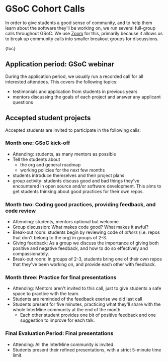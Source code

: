 # GSoC Cohort Calls

In order to give students a good sense of community, and to help them learn about the software they'll be working on, we run several full-group calls throughout GSoC. We use [Zoom](https://zoom.us/) for this, primarily because it allows us to break up community calls into smaller breakout groups for discussions. 

{toc}

## Application period: GSoC webinar

During the application period, we usually run a recorded call for all interested attendees. This covers the following topics:  
- testimonials and application from students in previous years
- mentors discussing the goals of each project and answer any applicant questions

## Accepted student projects

Accepted students are invited to participate in the following calls:  

### Month one: **GSoC kick-off** 
  - Attending: students, as many mentors as possible
  - Tell the students about 
    - the org and general roadmap
    - working policies for the next few months
  - students introduce themselves and their project plans
  - group activity: students discuss good and bad things they've encountered in open source and/or software development. This aims to get students thinking about good practices for their own repos. 

### Month two: **Coding good practices, providing feedback, and code review** 
  - Attending: students, mentors optional but welcome
  - Group discussion: What makes code good? What makes it awful? 
  - Break-out room: students begin by reviewing code of _others_ (i.e. repos that don't belong to the org) in groups of 2-3.
  - Giving feedback: As a group we discuss the importance of giving both positive and negative feedback, and how to do so effectively and compassionately. 
  - Break-out room: In groups of 2-3, students bring one of their own repos that they've been working on, and provide each other with feedback. 

### Month three: **Practice for final presentations**  
  - Attending: Mentors aren't invited to this call, just to give students a safe space to practice with the team. 
  - Students are reminded of the feedback exerise we did last call
  - Students present for five minutes, practicing what they'll share with the whole InterMine community at the end of the month
    - Each other student provides one bit of positive feedback and one suggestion to improve for each talk. 
    
### Final Evaluation Period: **Final presentations**
  - Attending: All the InterMine community is invited. 
  - Students present their refined presentations, with a strict 5-minute time limit. 
